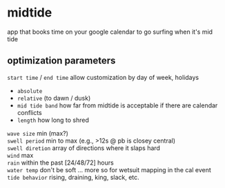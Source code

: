 # midtide
app that books time on your google calendar to go surfing when it's mid tide
  
## optimization parameters
`start time` / `end time` allow customization by day of week, holidays
- `absolute`
- `relative` (to dawn / dusk)
- `mid tide band` how far from midtide is acceptable if there are calendar conflicts
- `length` how long to shred
  
`wave size` min (max?)  
`swell period` min to max  (e.g., >12s @ pb is closey central)  
`swell diretion` array of directions where it slaps hard  
`wind` max  
`rain` within the past [24/48/72] hours  
`water temp` don't be soft ... more so for wetsuit mapping in the cal event  
`tide behavior` rising, draining, king, slack, etc.  